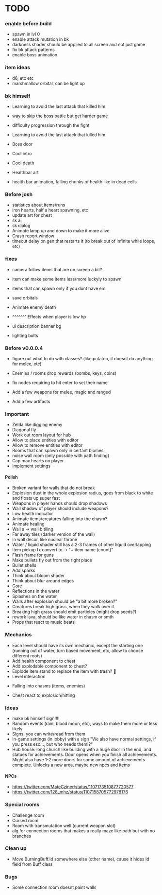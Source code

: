 # TODO

### enable before build

* spawn in lvl 0
* enable attack mutation in bk
* darkness shader should be applied to all screen and not just game
* fix bk attack patterns
* enable boss animation

### item ideas

* d6, etc etc
* marshmallow orbital, can be light up

### bk himself

* Learning to avoid the last attack that killed him
* way to skip the boss battle but get harder game
* difficulty progression through the fight
* Learning to avoid the last attack that killed him

* Boss door
* Cool intro
* Cool death
* Healthbar art
* health bar animation, falling chunks of health like in dead cells

### Before josh

* statistics about items/runs
* iron hearts, half a heart spawning, etc
* update art for chest
* sk ai
* sk dialog
* Animate lamp up and down to make it more alive
* Crash report window
* timeout delay on gen that restarts it (to break out of infinite while loops, etc)

### fixes
* camera follow items that are on screen a bit?

* item can make some items less/more luckyly to spawn
* items that can spawn only if you dont have em
* save orbitals
* Animate enemy death
* ^^^^^^^ Effects when player is low hp
* ui description banner bg
* lighting bolts

### Before v0.0.0.4

* figure out what to do with classes? (like potatoo, it doesnt do anything for melee, etc)
* Enemies / rooms drop rewards (bombs, keys, coins)
* fix nodes requiring to hit enter to set their name

* Add a few weapons for melee, magic and ranged
* Add a few artifacts

### Important

* Zelda like digging enemy
* Diagonal fly
* Work out room layout for hub
* Allow to place entities with editor
* Allow to remove entities with editor
* Rooms that can spawn only in certant biomes
* noise wall room (only possible with path finding)
* Cap max hearts on player
* Implement settings

#### Polish

* Broken variant for walls that do not break
* Explosion dust in the whole explosion radius, goes from black to white and floats up super fast
* Weapons in player hands should drop shadows
* Wall shadow of player should include weapons?
* Low health indicator
* Animate items/creatures falling into the chasm?
* Animate healing
* Wall a -> wall b tiling
* Far away tiles (darker version of the wall)
* In wall decor, like nuclear throne
* Water / liquid shader still has a 2-3 frames of other liquid overlapping
* Item pickup fx convert to -> "+ item name (count)"
* Flash frame for guns
* Make bullets fly out from the right place
* Bullet shells
* Add sparks
* Think about bloom shader
* Think about blur around edges
* Gore
* Reflections in the water
* Splashes on the water
* Walls after explosion should be "a bit more broken?"
* Creatures break high grass, when they walk over it
* Breaking high grass should emit particles (might drop seeds?)
* rework lava, should be like water in chasm or smth
* Props that react to music beats

### Mechanics

* Each level should have its own mechanic, except the starting one (running out of water, turn based movement, etc, allow to choose different roots)
* Add health component to chest
* Add explodable component to chest?
* Explode item stand to replace the item with trash? :thinking:
* Level interaction
 + Falling into chasms (items, enemies)
* Chest react to explosion/hitting

### Ideas

* make bk himself sign!!!!
* Random events (rain, blood moon, etc), ways to make them more or less likely
* Signs, you can write/read from them
* In-game settings (in lobby) with a sign "We also have normal settings, if you press esc..., but who needs them!?"
* Hub house: long church like building with a huge door in the end, and statues for achievements. Door opens when you finish all achievements. Might also have 1-2 more doors for some amount of achievements complete. Unlocks a new area, maybe new npcs and items

#### NPCs

* https://twitter.com/MateCziner/status/1107173510877720577
* https://twitter.com/128_mhz/status/1107158705772978176

### Special rooms

* Challenge room
* Cursed room
* Room with transmutation well (current weapon slot)
* alg for connection rooms that makes a really maze like path but with no branches

### Clean up

* Move BurningBuff.Id somewhere else (other name), cause it hides Id field from Buff class

### Bugs

* Some connection room doesnt paint walls